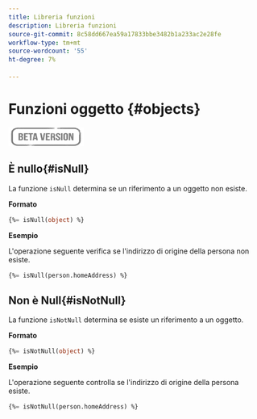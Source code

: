 ```yaml
---
title: Libreria funzioni
description: Libreria funzioni
source-git-commit: 8c58dd667ea59a17833bbe3482b1a233ac2e28fe
workflow-type: tm+mt
source-wordcount: '55'
ht-degree: 7%

---
```


# Funzioni oggetto {#objects}

![](../../assets/do-not-localize/badge.png)

## È nullo{#isNull}

La funzione `isNull` determina se un riferimento a un oggetto non esiste.

**Formato**

```sql
{%= isNull(object) %}
```

**Esempio**

L&#39;operazione seguente verifica se l&#39;indirizzo di origine della persona non esiste.

```sql
{%= isNull(person.homeAddress) %}
```

## Non è Null{#isNotNull}

La funzione `isNotNull` determina se esiste un riferimento a un oggetto.

**Formato**

```sql
{%= isNotNull(object) %}
```

**Esempio**

L&#39;operazione seguente controlla se l&#39;indirizzo di origine della persona esiste.

```sql
{%= isNotNull(person.homeAddress) %}
```
